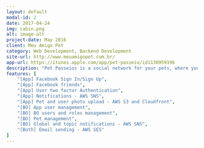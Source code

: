 ```yaml
---
layout: default
modal-id: 2
date: 2017-04-24
img: cabin.png
alt: image-alt
project-date: May 2016
client: Meu Amigo Pet
category: Web Development, Backend Development
site-url: http://www.meuamigopet.com.br/
app-url: https://itunes.apple.com/app/pet-passeio/id1130959196
description: "Pet Passeios is a social network for your pets, where you can insert data about their walks and their schedule (for example: vet appointments). The database is on MongoDB and the API is on C#. I also implemented the Backoffice in AngularJS."
features: [ 
    "[App] Facebook Sign In/Sign Up", 
    "[App] Facebook friends",
    "[App] User two factor Authentication",
    "[App] Notifications - AWS SNS",
    "[App] Pet and user photo upload - AWS S3 and Cloudfront",
    "[BO] App user management",
    "[BO] BO users and roles management",
    "[BO] Pet management",
    "[BO] Global and topic notifications - AWS SNS",    
    "[Both] Email sending - AWS SES"
]
---
```


